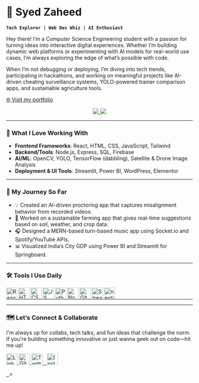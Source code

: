 # 🚀 Syed Zaheed

**`Tech Explorer | Web Dev Whiz | AI Enthusiast`**

Hey there! I’m a Computer Science Engineering student with a passion for turning ideas into interactive digital experiences. Whether I’m building dynamic web platforms or experimenting with AI models for real-world use cases, I’m always exploring the edge of what’s possible with code.

When I’m not debugging or deploying, I’m diving into tech trends, participating in hackathons, and working on meaningful projects like AI-driven cheating surveillance systems, YOLO-powered trainer comparison apps, and sustainable agriculture tools.

[🌐 Visit my portfolio](https://zaheed.tech)

<p align="center">
  <a href="https://github.com/SyedZaheed?tab=followers">
    <img src="https://custom-icon-badges.demolab.com/github/followers/SyedZaheed?color=236ad3&labelColor=1155ba&style=for-the-badge&logo=person-add&label=Follow&logoColor=white" />
  </a>
  <a href="https://github.com/SyedZaheed?tab=repositories&sort=stargazers">
    <img src="https://custom-icon-badges.demolab.com/github/stars/SyedZaheed?color=55960c&style=for-the-badge&labelColor=488207&logo=star" />
  </a>
</p>

---

### 🧠 What I Love Working With
- **Frontend Frameworks**: React, HTML, CSS, JavaScript, Tailwind
- **Backend/Tools**: Node.js, Express, SQL, Firebase
- **AI/ML**: OpenCV, YOLO, TensorFlow (dabbling), Satellite & Drone Image Analysis
- **Deployment & UI Tools**: Streamlit, Power BI, WordPress, Elementor

---

### 🌱 My Journey So Far
- 💡 Created an AI-driven proctoring app that captures misalignment behavior from recorded videos.
- 🧠 Worked on a sustainable farming app that gives real-time suggestions based on soil, weather, and crop data.
- 🎧 Designed a MERN-based turn-based music app using Socket.io and Spotify/YouTube APIs.
- 📊 Visualized India’s City GDP using Power BI and Streamlit for Springboard.

---

### 🛠️ Tools I Use Daily

<img align="left" alt="React" width="30px" src="https://cdn.jsdelivr.net/gh/devicons/devicon/icons/react/react-original.svg"/>
<img align="left" alt="HTML" width="30px" src="https://cdn.jsdelivr.net/gh/devicons/devicon/icons/html5/html5-plain.svg"/>
<img align="left" alt="CSS" width="30px" src="https://cdn.jsdelivr.net/gh/devicons/devicon/icons/css3/css3-plain.svg"/>
<img align="left" alt="JS" width="30px" src="https://cdn.jsdelivr.net/gh/devicons/devicon/icons/javascript/javascript-plain.svg"/>
<img align="left" alt="Python" width="30px" src="https://cdn.jsdelivr.net/gh/devicons/devicon/icons/python/python-original.svg"/>
<img align="left" alt="NodeJS" width="30px" src="https://cdn.jsdelivr.net/gh/devicons/devicon/icons/nodejs/nodejs-original.svg"/>
<img align="left" alt="Git" width="30px" src="https://cdn.jsdelivr.net/gh/devicons/devicon/icons/git/git-original.svg"/>
<img align="left" alt="Streamlit" width="30px" src="https://streamlit.io/images/brand/streamlit-logo-primary-colormark-darktext.svg"/>
<img align="left" alt="nextjs" width="30px"  src="https://cdn.worldvectorlogo.com/logos/nextjs-2.svg" alt="Next.js Logo" />
<br />

---



---

### 🗺️ Let’s Connect & Collaborate

I'm always up for collabs, tech talks, and fun ideas that challenge the norm. If you're building something innovative or just wanna geek out on code—hit me up!
<p>
 <a href="https://www.linkedin.com/in/your-profile" target="_blank" title="LinkedIn">
    <img src="https://content.linkedin.com/content/dam/platform/lil-logo/default/original-dark.svg" alt="LinkedIn" width="30" height="30" />
</a>
<a href="https://github.com/your-username" target="_blank" title="GitHub">
    <img src="https://github.githubassets.com/images/modules/logos_page/GitHub-Mark-Light-64px.png" alt="GitHub" width="30" height="30" style="background-color: #f6f8fa;" />
</a>
<a href="https://twitter.com/your-username" target="_blank" title="Twitter">
    <img src="https://abs.twimg.com/favicons/favicon.ico" alt="Twitter" width="30" height="30" />
</a>
<a href="https://www.instagram.com/your-username" target="_blank" title="Instagram">
     <img src="https://upload.wikimedia.org/wikipedia/commons/thumb/9/95/Instagram_logo_2022.svg/1024px-Instagram_logo_2022.svg.png" alt="Instagram" width="30" height="30" />

  </a>>
</p>
